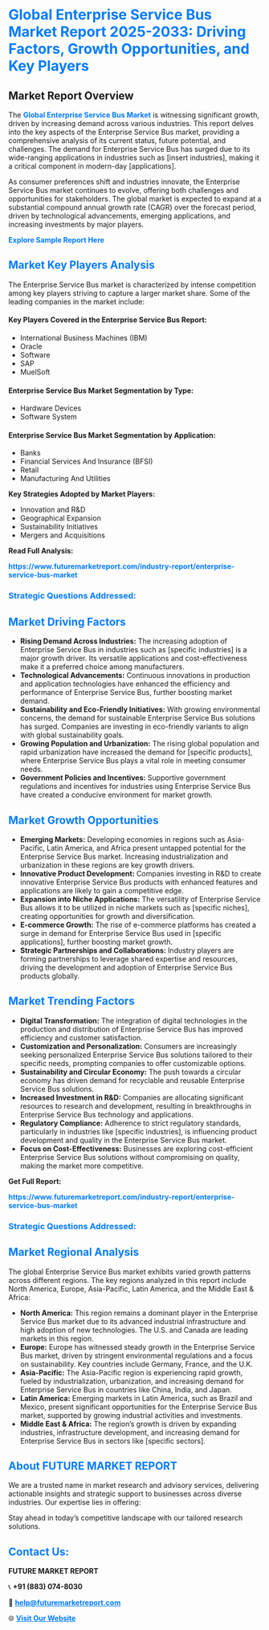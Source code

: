 <h1 style="color: #007BFF;">Global Enterprise Service Bus Market Report 2025-2033: Driving Factors, Growth Opportunities, and Key Players</h1>

<section id="overview">
<h2>Market Report Overview</h2>
<p>The <a href="https://www.futuremarketreport.com/industry-report/enterprise-service-bus-market" style="color: #007BFF; text-decoration: none;"><strong>Global Enterprise Service Bus Market</strong></a> is witnessing significant growth, driven by increasing demand across various industries. This report delves into the key aspects of the Enterprise Service Bus market, providing a comprehensive analysis of its current status, future potential, and challenges. The demand for Enterprise Service Bus has surged due to its wide-ranging applications in industries such as [insert industries], making it a critical component in modern-day [applications].</p>
<p>As consumer preferences shift and industries innovate, the Enterprise Service Bus market continues to evolve, offering both challenges and opportunities for stakeholders. The global market is expected to expand at a substantial compound annual growth rate (CAGR) over the forecast period, driven by technological advancements, emerging applications, and increasing investments by major players.</p>
</section>

<section id="overview">
<p><a href="https://www.futuremarketreport.com/request-sample/reportId=43135" style="color: #007BFF; text-decoration: none;"><strong>Explore Sample Report Here</strong></a></p>
</section>

<section id="key-players">
<h2 style="color: #007BFF;">Market Key Players Analysis</h2>
<p>The Enterprise Service Bus market is characterized by intense competition among key players striving to capture a larger market share. Some of the leading companies in the market include:</p>
<h4>Key Players Covered in the Enterprise Service Bus Report:</h4>
<ul><li>International Business Machines (IBM)</li><li>Oracle</li><li>Software</li><li>SAP</li><li>MuelSoft</li></ul>
<h4>Enterprise Service Bus Market Segmentation by Type:</h4>
<ul><li>Hardware Devices</li><li>Software System</li></ul>

<h4>Enterprise Service Bus Market Segmentation by Application:</h4>
<ul><li>Banks</li><li>Financial Services And Insurance (BFSI)</li><li>Retail</li><li>Manufacturing And Utilities</li></ul>
<p><strong>Key Strategies Adopted by Market Players:</strong></p>
<ul>
<li>Innovation and R&D</li>
<li>Geographical Expansion</li>
<li>Sustainability Initiatives</li>
<li>Mergers and Acquisitions</li>
</ul>
</section>

<section>
<p><strong>Read Full Analysis: </strong></p><a href="https://www.futuremarketreport.com/industry-report/enterprise-service-bus-market" style="color: #007BFF; text-decoration: none;"><strong>https://www.futuremarketreport.com/industry-report/enterprise-service-bus-market</strong></a>
<h3 style="color: #007BFF;">Strategic Questions Addressed:</h3>
</section>

<section id="driving-factors">
<h2 style="color: #007BFF;">Market Driving Factors</h2>
<ul>
<li><strong>Rising Demand Across Industries:</strong> The increasing adoption of Enterprise Service Bus in industries such as [specific industries] is a major growth driver. Its versatile applications and cost-effectiveness make it a preferred choice among manufacturers.</li>
<li><strong>Technological Advancements:</strong> Continuous innovations in production and application technologies have enhanced the efficiency and performance of Enterprise Service Bus, further boosting market demand.</li>
<li><strong>Sustainability and Eco-Friendly Initiatives:</strong> With growing environmental concerns, the demand for sustainable Enterprise Service Bus solutions has surged. Companies are investing in eco-friendly variants to align with global sustainability goals.</li>
<li><strong>Growing Population and Urbanization:</strong> The rising global population and rapid urbanization have increased the demand for [specific products], where Enterprise Service Bus plays a vital role in meeting consumer needs.</li>
<li><strong>Government Policies and Incentives:</strong> Supportive government regulations and incentives for industries using Enterprise Service Bus have created a conducive environment for market growth.</li>
</ul>
</section>

<section id="growth-opportunities">
<h2 style="color: #007BFF;">Market Growth Opportunities</h2>
<ul>
<li><strong>Emerging Markets:</strong> Developing economies in regions such as Asia-Pacific, Latin America, and Africa present untapped potential for the Enterprise Service Bus market. Increasing industrialization and urbanization in these regions are key growth drivers.</li>
<li><strong>Innovative Product Development:</strong> Companies investing in R&D to create innovative Enterprise Service Bus products with enhanced features and applications are likely to gain a competitive edge.</li>
<li><strong>Expansion into Niche Applications:</strong> The versatility of Enterprise Service Bus allows it to be utilized in niche markets such as [specific niches], creating opportunities for growth and diversification.</li>
<li><strong>E-commerce Growth:</strong> The rise of e-commerce platforms has created a surge in demand for Enterprise Service Bus used in [specific applications], further boosting market growth.</li>
<li><strong>Strategic Partnerships and Collaborations:</strong> Industry players are forming partnerships to leverage shared expertise and resources, driving the development and adoption of Enterprise Service Bus products globally.</li>
</ul>
</section>

<section id="trending-factors">
<h2 style="color: #007BFF;">Market Trending Factors</h2>
<ul>
<li><strong>Digital Transformation:</strong> The integration of digital technologies in the production and distribution of Enterprise Service Bus has improved efficiency and customer satisfaction.</li>
<li><strong>Customization and Personalization:</strong> Consumers are increasingly seeking personalized Enterprise Service Bus solutions tailored to their specific needs, prompting companies to offer customizable options.</li>
<li><strong>Sustainability and Circular Economy:</strong> The push towards a circular economy has driven demand for recyclable and reusable Enterprise Service Bus solutions.</li>
<li><strong>Increased Investment in R&D:</strong> Companies are allocating significant resources to research and development, resulting in breakthroughs in Enterprise Service Bus technology and applications.</li>
<li><strong>Regulatory Compliance:</strong> Adherence to strict regulatory standards, particularly in industries like [specific industries], is influencing product development and quality in the Enterprise Service Bus market.</li>
<li><strong>Focus on Cost-Effectiveness:</strong> Businesses are exploring cost-efficient Enterprise Service Bus solutions without compromising on quality, making the market more competitive.</li>
</ul>
</section>

<section>
<p><strong>Get Full Report: </strong></p><a href="https://www.futuremarketreport.com/industry-report/enterprise-service-bus-market" style="color: #007BFF; text-decoration: none;"><strong>https://www.futuremarketreport.com/industry-report/enterprise-service-bus-market</strong></a>
<h3 style="color: #007BFF;">Strategic Questions Addressed:</h3>
</section>


<section id="regional-analysis">
<h2 style="color: #007BFF;">Market Regional Analysis</h2>
<p>The global Enterprise Service Bus market exhibits varied growth patterns across different regions. The key regions analyzed in this report include North America, Europe, Asia-Pacific, Latin America, and the Middle East & Africa:</p>
<ul>
<li><strong>North America:</strong> This region remains a dominant player in the Enterprise Service Bus market due to its advanced industrial infrastructure and high adoption of new technologies. The U.S. and Canada are leading markets in this region.</li>
<li><strong>Europe:</strong> Europe has witnessed steady growth in the Enterprise Service Bus market, driven by stringent environmental regulations and a focus on sustainability. Key countries include Germany, France, and the U.K.</li>
<li><strong>Asia-Pacific:</strong> The Asia-Pacific region is experiencing rapid growth, fueled by industrialization, urbanization, and increasing demand for Enterprise Service Bus in countries like China, India, and Japan.</li>
<li><strong>Latin America:</strong> Emerging markets in Latin America, such as Brazil and Mexico, present significant opportunities for the Enterprise Service Bus market, supported by growing industrial activities and investments.</li>
<li><strong>Middle East & Africa:</strong> The region’s growth is driven by expanding industries, infrastructure development, and increasing demand for Enterprise Service Bus in sectors like [specific sectors].</li>
</ul>
</section>

<footer>
<h2 style="color: #007BFF;">About FUTURE MARKET REPORT</h2>
<p>We are a trusted name in market research and advisory services, delivering actionable insights and strategic support to businesses across diverse industries. Our expertise lies in offering:</p>

<p>Stay ahead in today’s competitive landscape with our tailored research solutions.</p>

<h2 style="color: #007BFF;">Contact Us:</h2>
<p><strong>FUTURE MARKET REPORT</strong></p>
<p>📞 <strong>+91 (883) 074-8030</strong></p>
<p>📧 <strong><a href="mailto:help@futuremarketreport.com" style="color: #007BFF;">help@futuremarketreport.com</a></strong></p>
<p>🌐 <strong><a href="https://www.futuremarketreport.com/" style="color: #007BFF;">Visit Our Website</a></strong></p>
</footer>